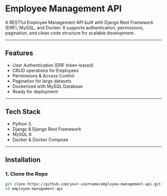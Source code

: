 # Employee Management API

A RESTful Employee Management API built with Django Rest Framework (DRF), MySQL, and Docker. It supports authentication, permissions, pagination, and clean code structure for scalable development.

---

## Features

- User Authentication (DRF token-based)
- CRUD operations for Employees
- Permissions & Access Control
- Pagination for large datasets
- Dockerized with MySQL Database
- Ready for deployment

---

## Tech Stack

- Python 3
- Django & Django Rest Framework
- MySQL 8
- Docker & Docker Compose

---

## Installation

### 1. Clone the Repo

```bash
git clone https://github.com/your-username/employee-management-api.git
cd employee-management-api
